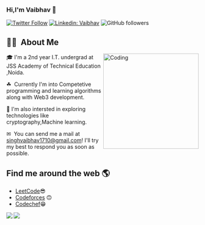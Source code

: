 ### Hi,I'm Vaibhav 👋 

[![Twitter Follow](https://img.shields.io/twitter/follow/SinghV1710?label=Follow)](https://twitter.com/intent/follow?screen_name=SinghV1710)
[![Linkedin: Vaibhav](https://img.shields.io/badge/-Vaibhav-blue?style=flat-square&logo=Linkedin&logoColor=white&link=https://www.linkedin.com/in/vaibhav-singh-577437212/)](https://www.linkedin.com/in/vaibhav-singh-577437212/)
![GitHub followers](https://img.shields.io/github/followers/vaibhav1710?label=Follow&style=social)
  
## 👨‍💻 &nbsp;About Me

<img alt="Coding" src="https://i.pinimg.com/originals/2b/b4/47/2bb447c6f6b5a3f133aeee9d4d1c2b3f.gif" align="right" width="250"/>

🎓&nbsp;I'm a 2nd year I.T. undergrad at JSS Academy of Technical Education ,Noida.

☘ &nbsp;Currently I'm into Competetive programming and learning algorithms along with Web3 development.

🎇&nbsp;I'm also intersted in exploring technologies like cryptography,Machine learning.

✉ &nbsp;You can send me a mail at singhvaibhav1710@gmail.com! I'll try my best to respond you as soon as possible.



## Find me around the web 🌎
- <a href="https://leetcode.com/vaibhav_1710/">LeetCode</a>😎
- <a href="https://www.codeforces.com/profile/vaibhav_1710/">Codeforces</a> 🙃
- <a href="https://www.codechef.com/users/v17s">Codechef</a>😁



<a href="https://github.com/anuraghazra/github-readme-stats">
  <img align="left" src="https://github-readme-stats.vercel.app/api?username=vaibhav1710&count_private=true&show_icons=true&theme=radical" />
</a>
<a href="https://github.com/anuraghazra/convoychat">
  <img align="center" src="https://github-readme-stats.vercel.app/api/top-langs/?username=vaibhav1710" />
</a>

